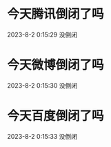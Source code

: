# 今天腾讯倒闭了吗

2023-8-2 0:15:29 没倒闭

# 今天微博倒闭了吗

2023-8-2 0:15:30 没倒闭

# 今天百度倒闭了吗

2023-8-2 0:15:33 没倒闭

